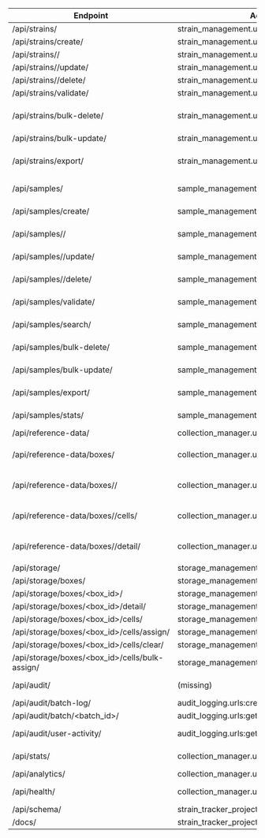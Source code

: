 ﻿| Endpoint | Actual Route | Status | Notes | Consumers |
|---|---|---|---|---|
| /api/strains/ | strain_management.urls:list_strains | OK | Active in modular app | frontend/src/services/api.ts:216 |
| /api/strains/create/ | strain_management.urls:create_strain | OK | Modular POST create | frontend/src/services/api.ts:226 |
| /api/strains/<id>/ | strain_management.urls:get_strain | OK | Modular detail view | frontend/src/services/api.ts:221 |
| /api/strains/<id>/update/ | strain_management.urls:update_strain | OK | Modular PUT | frontend/src/services/api.ts:231 |
| /api/strains/<id>/delete/ | strain_management.urls:delete_strain | OK | Modular DELETE | frontend/src/services/api.ts:236 |
| /api/strains/validate/ | strain_management.urls:validate_strain | OK | Modular validation | frontend/src/services/api.ts:241 |
| /api/strains/bulk-delete/ | strain_management.urls:bulk_delete_strains | OK | Implemented in modular app | frontend/src/services/api.ts:335; frontend/src/features/strains/services/strains-api.ts:49 |
| /api/strains/bulk-update/ | strain_management.urls:bulk_update_strains | OK | Implemented in modular app | frontend/src/services/api.ts:343 |
| /api/strains/export/ | strain_management.urls:export_strains | OK | Implemented in modular app | frontend/src/services/api.ts:372; frontend/src/features/strains/services/strains-api.ts:70 |
| /api/samples/ | sample_management.urls:list_samples | OK | Modular list | frontend/src/features/samples/services/samples-api.ts |
| /api/samples/create/ | sample_management.urls:create_sample | OK | Modular create | frontend/src/features/samples/services/samples-api.ts |
| /api/samples/<id>/ | sample_management.urls:get_sample | OK | Modular detail | frontend/src/features/samples/services/samples-api.ts |
| /api/samples/<id>/update/ | sample_management.urls:update_sample | OK | Modular update | frontend/src/features/samples/services/samples-api.ts |
| /api/samples/<id>/delete/ | sample_management.urls:delete_sample | OK | Modular delete | frontend/src/features/samples/services/samples-api.ts |
| /api/samples/validate/ | sample_management.urls:validate_sample | OK | Modular validation | frontend/src/features/samples/services/samples-api.ts |
| /api/samples/search/ | sample_management.urls:search_samples | OK | Modular autocomplete/search endpoint | frontend/src/features/samples/services/samples-api.ts |
| /api/samples/bulk-delete/ | sample_management.urls:bulk_delete_samples | OK | Modular bulk delete with audit logging | frontend/src/features/samples/services/samples-api.ts |
| /api/samples/bulk-update/ | sample_management.urls:bulk_update_samples | OK | Modular bulk update incl. characteristics | frontend/src/features/samples/services/samples-api.ts |
| /api/samples/export/ | sample_management.urls:export_samples | OK | Modular export (CSV/JSON/Excel) | frontend/src/features/samples/services/samples-api.ts |
| /api/samples/stats/ | sample_management.urls:samples_stats | OK | Modular statistics endpoint | frontend/src/features/samples/services/samples-api.ts |
| /api/reference-data/ | collection_manager.urls:get_reference_data | OK | Legacy endpoint still routed | frontend/src/services/api.ts:161 |
| /api/reference-data/boxes/ | collection_manager.urls:get_boxes | Legacy | Proxy kept for backward compatibility; prefer `/api/storage/boxes/` | frontend/src/services/api.ts |
| /api/reference-data/boxes/<id>/ | collection_manager.urls:get_box | Legacy | Proxy kept for backward compatibility; prefer `/api/storage/boxes/<box_id>/` | frontend/src/services/api.ts |
| /api/reference-data/boxes/<id>/cells/ | collection_manager.urls:get_box_cells | Legacy | Proxy kept for backward compatibility; prefer `/api/storage/boxes/<box_id>/cells/` | frontend/src/services/api.ts |
| /api/reference-data/boxes/<id>/detail/ | collection_manager.urls:get_box_detail | Legacy | Proxy kept for backward compatibility; prefer `/api/storage/boxes/<box_id>/detail/` | frontend/src/pages/Storage.tsx |
| /api/storage/ | storage_management.urls:storage_overview | OK | Modular storage overview | frontend/src/services/api.ts:243 |
| /api/storage/boxes/ | storage_management.urls:list_storage_boxes | OK | Modular storage list | frontend/src/services/api.ts |
| /api/storage/boxes/<box_id>/ | storage_management.urls:get_storage_box | OK | Metadata + occupancy stats | frontend/src/services/api.ts |
| /api/storage/boxes/<box_id>/detail/ | storage_management.urls:storage_box_details | OK | Detailed cell grid | frontend/src/pages/Storage.tsx |
| /api/storage/boxes/<box_id>/cells/ | storage_management.urls:get_box_cells | OK | Modular free-cell listing | frontend/src/services/api.ts |
| /api/storage/boxes/<box_id>/cells/assign/ | storage_management.urls:assign_cell | OK | Modular assign | frontend/src/services/api.ts |
| /api/storage/boxes/<box_id>/cells/clear/ | storage_management.urls:clear_cell | OK | Modular clear | frontend/src/services/api.ts |
| /api/storage/boxes/<box_id>/cells/bulk-assign/ | storage_management.urls:bulk_assign_cells | OK | Modular bulk assign | frontend/src/services/api.ts |
| /api/audit/ | (missing) | Missing | Include lacks base route; consider add list endpoint | IMPLEMENTATION_CONTEXT.md:30; DEVELOPER_GUIDE.md:44 |
| /api/audit/batch-log/ | audit_logging.urls:create_batch_log | OK | Modular batch log create | backend/audit_logging/tests.py:155 |
| /api/audit/batch/<batch_id>/ | audit_logging.urls:get_batch_operations | OK | Modular batch retrieval | backend/audit_logging/tests.py:358 |
| /api/audit/user-activity/ | audit_logging.urls:get_user_activity | Partially OK | Actual route expects numeric user id segment | backend/audit_logging/tests.py:127 |
| /api/stats/ | collection_manager.urls:api_stats | OK | Legacy stats endpoint | frontend/src/services/api.ts:83; DEVELOPER_GUIDE.md:38 |
| /api/analytics/ | collection_manager.urls:analytics_data | OK | Legacy analytics endpoint | frontend/src/services/api.ts:91 |
| /api/health/ | collection_manager.urls:api_health | OK | Legacy health endpoint | DEPLOYMENT_README.md:235; scripts/check_production_status.sh:58 |
| /api/schema/ | strain_tracker_project.urls:SpectacularAPIView | OK | Auto schema | backend/strain_tracker_project/urls.py:26 |
| /docs/ | strain_tracker_project.urls:SpectacularSwaggerView | OK | Swagger UI | API_ACCESS_GUIDE.md:54 |


